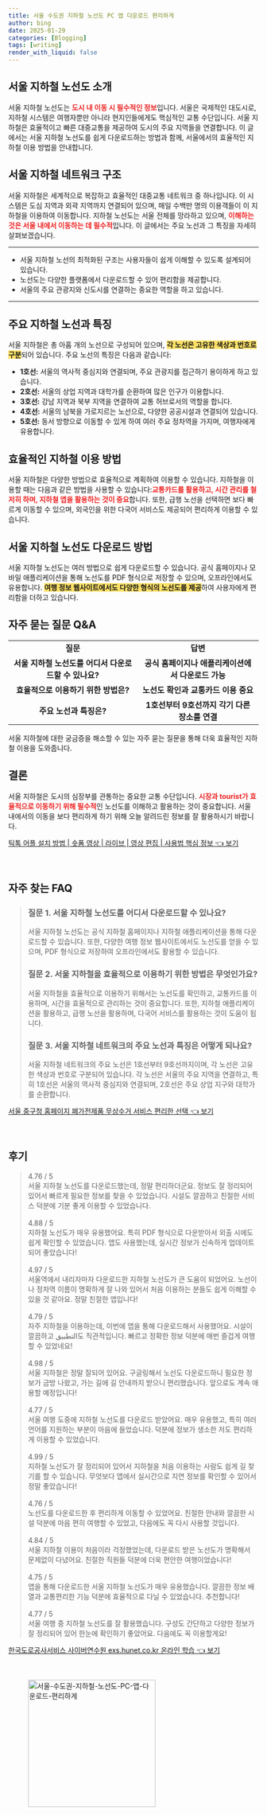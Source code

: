 ```yaml
---
title: 서울 수도권 지하철 노선도 PC 앱 다운로드 편리하게
author: bing
date: 2025-01-29
categories: [Blogging]
tags: [writing]
render_with_liquid: false
---
```



<h2 id='서울-지하철-노선도-소개'>서울 지하철 노선도 소개</h2>

<p>서울 지하철 노선도는 <b><span style="color: #ee2323;">도시 내 이동 시 필수적인 정보</span></b>입니다. 서울은 국제적인 대도시로, 지하철 시스템은 여행자뿐만 아니라 현지인들에게도 핵심적인 교통 수단입니다. 서울 지하철은 효율적이고 빠른 대중교통을 제공하여 도시의 주요 지역들을 연결합니다. 이 글에서는 서울 지하철 노선도를 쉽게 다운로드하는 방법과 함께, 서울에서의 효율적인 지하철 이용 방법을 안내합니다.</p>

<h2 id='서울-지하철-네트워크-구조'>서울 지하철 네트워크 구조</h2>

<p>서울 지하철은 세계적으로 복잡하고 효율적인 대중교통 네트워크 중 하나입니다. 이 시스템은 도심 지역과 외곽 지역까지 연결되어 있으며, 매일 수백만 명의 이용객들이 이 지하철을 이용하여 이동합니다. 지하철 노선도는 서울 전체를 망라하고 있으며, <b><span style="color: #ee2323;">이해하는 것은 서울 내에서 이동하는 데 필수적</span></b>입니다. 이 글에서는 주요 노선과 그 특징을 자세히 살펴보겠습니다.</p>

<hr />

<ul>
    <li>서울 지하철 노선의 최적화된 구조는 사용자들이 쉽게 이해할 수 있도록 설계되어 있습니다.</li>
    <li>노선도는 다양한 플랫폼에서 다운로드할 수 있어 편리함을 제공합니다.</li>
    <li>서울의 주요 관광지와 신도시를 연결하는 중요한 역할을 하고 있습니다.</li>
</ul>

<hr />

<h2 id='주요-지하철-노선과-특징'>주요 지하철 노선과 특징</h2>

<p>서울 지하철은 총 아홉 개의 노선으로 구성되어 있으며, <b><span style="background-color: #ffe066;">각 노선은 고유한 색상과 번호로 구분</span></b>되어 있습니다. 주요 노선의 특징은 다음과 같습니다:</p>

<ul>
    <li><b>1호선:</b> 서울의 역사적 중심지와 연결되며, 주요 관광지를 접근하기 용이하게 하고 있습니다.</li>
    <li><b>2호선:</b> 서울의 상업 지역과 대학가를 순환하여 많은 인구가 이용합니다.</li>
    <li><b>3호선:</b> 강남 지역과 북부 지역을 연결하여 교통 허브로서의 역할을 합니다.</li>
    <li><b>4호선:</b> 서울의 남북을 가로지르는 노선으로, 다양한 공공시설과 연결되어 있습니다.</li>
    <li><b>5호선:</b> 동서 방향으로 이동할 수 있게 하여 여러 주요 정차역을 가지며, 여행자에게 유용합니다.</li>
</ul>

<h2 id='효율적인-지하철-이용-방법'>효율적인 지하철 이용 방법</h2>

<p>서울 지하철은 다양한 방법으로 효율적으로 계획하여 이용할 수 있습니다. 지하철을 이용할 때는 다음과 같은 방법을 사용할 수 있습니다:<b><span style="color: #ee2323;">교통카드를 활용하고, 시간 관리를 철저히 하며, 지하철 앱을 활용하는 것이 중요</span></b>합니다. 또한, 급행 노선을 선택하면 보다 빠르게 이동할 수 있으며, 외국인을 위한 다국어 서비스도 제공되어 편리하게 이용할 수 있습니다.</p>

<h2 id='서울-지하철-노선도-다운로드-방법'>서울 지하철 노선도 다운로드 방법</h2>

<p>서울 지하철 노선도는 여러 방법으로 쉽게 다운로드할 수 있습니다. 공식 홈페이지나 모바일 애플리케이션을 통해 노선도를 PDF 형식으로 저장할 수 있으며, 오프라인에서도 유용합니다. <b><span style="background-color: #ffe066;">여행 정보 웹사이트에서도 다양한 형식의 노선도를 제공</span></b>하여 사용자에게 편리함을 더하고 있습니다.</p>

<h2 id='자주-묻는-질문-QNA'>자주 묻는 질문 Q&A</h2>

<table>
    <tr>
        <td style="text-align: center; height: 17px;"><b>질문</b></td>
        <td style="text-align: center; height: 17px;"><b>답변</b></td>
    </tr>
    <tr>
        <td style="text-align: center; height: 17px;"><b>서울 지하철 노선도를 어디서 다운로드할 수 있나요?</b></td>
        <td style="text-align: center; height: 17px;"><b>공식 홈페이지나 애플리케이션에서 다운로드 가능</b></td>
    </tr>
    <tr>
        <td style="text-align: center; height: 17px;"><b>효율적으로 이용하기 위한 방법은?</b></td>
        <td style="text-align: center; height: 17px;"><b>노선도 확인과 교통카드 이용 중요</b></td>
    </tr>
    <tr>
        <td style="text-align: center; height: 17px;"><b>주요 노선과 특징은?</b></td>
        <td style="text-align: center; height: 17px;"><b>1호선부터 9호선까지 각기 다른 장소를 연결</b></td>
    </tr>
</table>

<p>서울 지하철에 대한 궁금증을 해소할 수 있는 자주 묻는 질문을 통해 더욱 효율적인 지하철 이용을 도와줍니다.</p>

<h2 id='결론'>결론</h2>

<p>서울 지하철은 도시의 심장부를 관통하는 중요한 교통 수단입니다. <b><span style="color: #ee2323;">시장과 tourist가 효율적으로 이동하기 위해 필수적</span></b>인 노선도를 이해하고 활용하는 것이 중요합니다. 서울 내에서의 이동을 보다 편리하게 하기 위해 오늘 알려드린 정보를 잘 활용하시기 바랍니다.</p>


<p><a class="click-button" title="틱톡 어플 설치 방법 | 숏폼 영상 | 라이브 | 영상 편집 | 사용법 핵심 정보" href="https://yellowplanner.github.io/posts/%ED%8B%B1%ED%86%A1-%EC%96%B4%ED%94%8C-%EC%84%A4%EC%B9%98-%EB%B0%A9%EB%B2%95-%EC%88%8F%ED%8F%BC-%EC%98%81%EC%83%81-%EB%9D%BC%EC%9D%B4%EB%B8%8C-%EC%98%81%EC%83%81-%ED%8E%B8%EC%A7%91-%EC%82%AC%EC%9A%A9%EB%B2%95-%ED%95%B5%EC%8B%AC-%EC%A0%95%EB%B3%B4/" rel="dofollow">틱톡 어플 설치 방법 | 숏폼 영상 | 라이브 | 영상 편집 | 사용법 핵심 정보 👈 보기</a></p><br>
<h2 id='자주_찾는_FAQ'>자주 찾는 FAQ</h2>
<div itemscope="" itemtype="https://schema.org/FAQPage"> 
<blockquote> 
<div itemscope="" itemprop="mainEntity" itemtype="https://schema.org/Question"> 
<h3 itemprop="name">질문 1. 서울 지하철 노선도를 어디서 다운로드할 수 있나요? </h3> 
<div itemscope="" itemprop="acceptedAnswer" itemtype="https://schema.org/Answer"> 
<span itemprop="text"> 
<p>서울 지하철 노선도는 공식 지하철 홈페이지나 지하철 애플리케이션을 통해 다운로드할 수 있습니다. 또한, 다양한 여행 정보 웹사이트에서도 노선도를 얻을 수 있으며, PDF 형식으로 저장하여 오프라인에서도 활용할 수 있습니다.</p> 
</span> 
</div> 
</div> 
<div itemscope="" itemprop="mainEntity" itemtype="https://schema.org/Question"> 
<h3 itemprop="name">질문 2. 서울 지하철을 효율적으로 이용하기 위한 방법은 무엇인가요? </h3> 
<div itemscope="" itemprop="acceptedAnswer" itemtype="https://schema.org/Answer"> 
<span itemprop="text"> 
<p>서울 지하철을 효율적으로 이용하기 위해서는 노선도를 확인하고, 교통카드를 이용하며, 시간을 효율적으로 관리하는 것이 중요합니다. 또한, 지하철 애플리케이션을 활용하고, 급행 노선을 활용하며, 다국어 서비스를 활용하는 것이 도움이 됩니다.</p> 
</span> 
</div> 
</div> 
<div itemscope="" itemprop="mainEntity" itemtype="https://schema.org/Question"> 
<h3 itemprop="name">질문 3. 서울 지하철 네트워크의 주요 노선과 특징은 어떻게 되나요? </h3> 
<div itemscope="" itemprop="acceptedAnswer" itemtype="https://schema.org/Answer"> 
<span itemprop="text"> 
<p>서울 지하철 네트워크의 주요 노선은 1호선부터 9호선까지이며, 각 노선은 고유한 색상과 번호로 구분되어 있습니다. 각 노선은 서울의 주요 지역을 연결하고, 특히 1호선은 서울의 역사적 중심지와 연결되며, 2호선은 주요 상업 지구와 대학가를 순환합니다.</p> 
</span> 
</div> 
</div> 
</blockquote> 
</div>
<p><a class="click-button" title="서울 중구청 홈페이지 폐가전제품 무상수거 서비스 편리한 선택" href="https://yellowplanner.github.io/posts/%EC%84%9C%EC%9A%B8-%EC%A4%91%EA%B5%AC%EC%B2%AD-%ED%99%88%ED%8E%98%EC%9D%B4%EC%A7%80-%ED%8F%90%EA%B0%80%EC%A0%84%EC%A0%9C%ED%92%88-%EB%AC%B4%EC%83%81%EC%88%98%EA%B1%B0-%EC%84%9C%EB%B9%84%EC%8A%A4-%ED%8E%B8%EB%A6%AC%ED%95%9C-%EC%84%A0%ED%83%9D/" rel="dofollow">서울 중구청 홈페이지 폐가전제품 무상수거 서비스 편리한 선택 👈 보기</a></p><br>
<h2 id='후기'>후기</h2>
<div itemscope itemtype="https://schema.org/Product">
  <blockquote>
  <div itemprop="review" itemscope itemtype="https://schema.org/Review">
      <div itemprop="reviewRating" itemscope itemtype="https://schema.org/Rating"> <span itemprop="ratingValue">4.76</span> / <span itemprop="bestRating">5</span> </div>
      <span itemprop="reviewBody">서울 지하철 노선도를 다운로드했는데, 정말 편리하더군요. 정보도 잘 정리되어 있어서 빠르게 필요한 정보를 찾을 수 있었습니다. 시설도 깔끔하고 친절한 서비스 덕분에 기분 좋게 이용할 수 있었습니다.</span>
  </div>
  <br>
  <div itemprop="review" itemscope itemtype="https://schema.org/Review">
      <div itemprop="reviewRating" itemscope itemtype="https://schema.org/Rating"> <span itemprop="ratingValue">4.88</span> / <span itemprop="bestRating">5</span> </div>
      <span itemprop="reviewBody">지하철 노선도가 매우 유용했어요. 특히 PDF 형식으로 다운받아서 외출 시에도 쉽게 확인할 수 있었습니다. 앱도 사용했는데, 실시간 정보가 신속하게 업데이트되어 좋았습니다!</span>
  </div>
  <br>
  <div itemprop="review" itemscope itemtype="https://schema.org/Review">
      <div itemprop="reviewRating" itemscope itemtype="https://schema.org/Rating"> <span itemprop="ratingValue">4.97</span> / <span itemprop="bestRating">5</span> </div>
      <span itemprop="reviewBody">서울역에서 내리자마자 다운로드한 지하철 노선도가 큰 도움이 되었어요. 노선이나 정차역 이름이 명확하게 잘 나와 있어서 처음 이용하는 분들도 쉽게 이해할 수 있을 것 같아요. 정말 친절한 앱입니다!</span>
  </div>
  <br>
  <div itemprop="review" itemscope itemtype="https://schema.org/Review">
      <div itemprop="reviewRating" itemscope itemtype="https://schema.org/Rating"> <span itemprop="ratingValue">4.79</span> / <span itemprop="bestRating">5</span> </div>
      <span itemprop="reviewBody">자주 지하철을 이용하는데, 이번에 앱을 통해 다운로드해서 사용했어요. 시설이 깔끔하고 التطبيق도 직관적입니다. 빠르고 정확한 정보 덕분에 매번 즐겁게 여행할 수 있었네요!</span>
  </div>
  <br>
  <div itemprop="review" itemscope itemtype="https://schema.org/Review">
      <div itemprop="reviewRating" itemscope itemtype="https://schema.org/Rating"> <span itemprop="ratingValue">4.98</span> / <span itemprop="bestRating">5</span> </div>
      <span itemprop="reviewBody">서울 지하철은 정말 잘되어 있어요. 구글링해서 노선도 다운로드하니 필요한 정보가 금방 나왔고, 가는 길에 길 안내까지 받으니 편리했습니다. 앞으로도 계속 애용할 예정입니다!</span>
  </div>
  <br>
  <div itemprop="review" itemscope itemtype="https://schema.org/Review">
      <div itemprop="reviewRating" itemscope itemtype="https://schema.org/Rating"> <span itemprop="ratingValue">4.77</span> / <span itemprop="bestRating">5</span> </div>
      <span itemprop="reviewBody">서울 여행 도중에 지하철 노선도를 다운로드 받았어요. 매우 유용했고, 특히 여러 언어를 지원하는 부분이 마음에 들었습니다. 덕분에 정보가 생소한 저도 편리하게 이용할 수 있었습니다.</span>
  </div>
  <br>
  <div itemprop="review" itemscope itemtype="https://schema.org/Review">
      <div itemprop="reviewRating" itemscope itemtype="https://schema.org/Rating"> <span itemprop="ratingValue">4.99</span> / <span itemprop="bestRating">5</span> </div>
      <span itemprop="reviewBody">지하철 노선도가 잘 정리되어 있어서 지하철을 처음 이용하는 사람도 쉽게 길 찾기를 할 수 있습니다. 무엇보다 앱에서 실시간으로 지연 정보를 확인할 수 있어서 정말 좋았습니다!</span>
  </div>
  <br>
  <div itemprop="review" itemscope itemtype="https://schema.org/Review">
      <div itemprop="reviewRating" itemscope itemtype="https://schema.org/Rating"> <span itemprop="ratingValue">4.76</span> / <span itemprop="bestRating">5</span> </div>
      <span itemprop="reviewBody">노선도를 다운로드한 후 편리하게 이동할 수 있었어요. 친절한 안내와 깔끔한 시설 덕분에 마음 편히 여행할 수 있었고, 다음에도 꼭 다시 사용할 것입니다.</span>
  </div>
  <br>
  <div itemprop="review" itemscope itemtype="https://schema.org/Review">
      <div itemprop="reviewRating" itemscope itemtype="https://schema.org/Rating"> <span itemprop="ratingValue">4.84</span> / <span itemprop="bestRating">5</span> </div>
      <span itemprop="reviewBody">서울 지하철 이용이 처음이라 걱정했었는데, 다운로드 받은 노선도가 명확해서 문제없이 다녔어요. 친절한 직원들 덕분에 더욱 편안한 여행이었습니다!</span>
  </div>
  <br>
  <div itemprop="review" itemscope itemtype="https://schema.org/Review">
      <div itemprop="reviewRating" itemscope itemtype="https://schema.org/Rating"> <span itemprop="ratingValue">4.75</span> / <span itemprop="bestRating">5</span> </div>
      <span itemprop="reviewBody">앱을 통해 다운로드한 서울 지하철 노선도가 매우 유용했습니다. 깔끔한 정보 배열과 교통편리한 기능 덕분에 효율적으로 다닐 수 있었습니다. 추천합니다!</span>
  </div>
  <br>
  <div itemprop="review" itemscope itemtype="https://schema.org/Review">
      <div itemprop="reviewRating" itemscope itemtype="https://schema.org/Rating"> <span itemprop="ratingValue">4.77</span> / <span itemprop="bestRating">5</span> </div>
      <span itemprop="reviewBody">서울 여행 중 지하철 노선도를 잘 활용했습니다. 구성도 간단하고 다양한 정보가 잘 정리되어 있어 한눈에 확인하기 좋았어요. 다음에도 꼭 이용할게요!</span>
  </div>
  </blockquote>
</div>
<p><a class="click-button" title="한국도로공사서비스 사이버연수원 exs.hunet.co.kr 온라인 학습" href="https://yellowplanner.github.io/posts/%ED%95%9C%EA%B5%AD%EB%8F%84%EB%A1%9C%EA%B3%B5%EC%82%AC%EC%84%9C%EB%B9%84%EC%8A%A4-%EC%82%AC%EC%9D%B4%EB%B2%84%EC%97%B0%EC%88%98%EC%9B%90-exs.hunet.co.kr-%EC%98%A8%EB%9D%BC%EC%9D%B8-%ED%95%99%EC%8A%B5/" rel="dofollow">한국도로공사서비스 사이버연수원 exs.hunet.co.kr 온라인 학습 👈 보기</a></p><br>
<figure class="image"><img src="https://yellowplanner.github.io/assets/img/thumbnail/서울-수도권-지하철-노선도-PC-앱-다운로드-편리하게.webp" alt="서울-수도권-지하철-노선도-PC-앱-다운로드-편리하게" width="256" height="256"></figure>